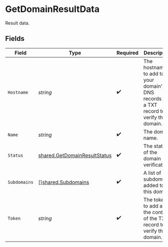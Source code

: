 # GetDomainResultData

Result data.


## Fields

| Field                                                                                  | Type                                                                                   | Required                                                                               | Description                                                                            | Example                                                                                |
| -------------------------------------------------------------------------------------- | -------------------------------------------------------------------------------------- | -------------------------------------------------------------------------------------- | -------------------------------------------------------------------------------------- | -------------------------------------------------------------------------------------- |
| `Hostname`                                                                             | *string*                                                                               | :heavy_check_mark:                                                                     | The hostname to add to your domain's DNS records as a TXT record to verify the domain. | nfverify1608026055                                                                     |
| `Name`                                                                                 | *string*                                                                               | :heavy_check_mark:                                                                     | The domain name.                                                                       | example.com                                                                            |
| `Status`                                                                               | [shared.GetDomainResultStatus](../../models/shared/getdomainresultstatus.md)           | :heavy_check_mark:                                                                     | The status of the domain verification.                                                 | verified                                                                               |
| `Subdomains`                                                                           | [][shared.Subdomains](../../models/shared/subdomains.md)                               | :heavy_check_mark:                                                                     | A list of subdomains added to this domain.                                             |                                                                                        |
| `Token`                                                                                | *string*                                                                               | :heavy_check_mark:                                                                     | The token to add as the content of the TXT record to verify the domain.                | e596987b52855a4a773ef580ce2985d7746b37ce8b2a443d20fa27b913d8f57                        |